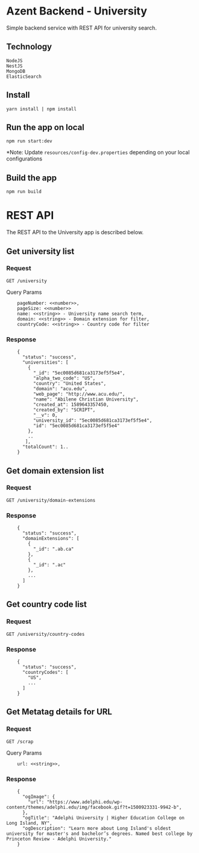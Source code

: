 # Azent Backend - University
Simple backend service with REST API for university search.

## Technology

    NodeJS
    NestJS
    MongoDB
    ElasticSearch
    
## Install

    yarn install | npm install 
    
## Run the app on local

    npm run start:dev
*Note: Update `resources/config-dev.properties` depending on your local configurations

## Build the app

    npm run build

# REST API

The REST API to the University app is described below.

## Get university list

### Request

`GET /university`

Query Params
    
        pageNumber: <<number>>,
        pageSize: <<number>>
        name: <<string>> - University name search term,
        domain: <<string>> - Domain extension for filter,
        countryCode: <<string>> - Country code for filter
    
### Response

        {
          "status": "success",
          "universities": [
            {
              "_id": "5ec0085d681ca3173ef5f5e4",
              "alpha_two_code": "US",
              "country": "United States",
              "domain": "acu.edu",
              "web_page": "http://www.acu.edu/",
              "name": "Abilene Christian University",
              "created_at": 1589643357450,
              "created_by": "SCRIPT",
              "__v": 0,
              "university_id": "5ec0085d681ca3173ef5f5e4",
              "id": "5ec0085d681ca3173ef5f5e4"
            },
            ..
           ],
          "totalCount": 1.. 
        }
        
## Get domain extension list

### Request

`GET /university/domain-extensions`

### Response

        {
          "status": "success",
          "domainExtensions": [
            {
              "_id": ".ab.ca"
            },
            {
              "_id": ".ac"
            },
            ...
          ]
        } 
        
## Get country code list

### Request

`GET /university/country-codes`

### Response

        {
          "status": "success",
          "countryCodes": [
            "US",
            ...
          ]
        }
        
## Get Metatag details for URL

### Request

`GET /scrap`

Query Params

        url: <<string>>,

### Response

        {
          "ogImage": {
            "url": "https://www.adelphi.edu/wp-content/themes/adelphi.edu/img/facebook.gif?t=1500923331-9942-b",
          },
          "ogTitle": "Adelphi University | Higher Education College on Long Island, NY",
          "ogDescription": "Learn more about Long Island's oldest university for master's and bachelor’s degrees. Named best college by Princeton Review - Adelphi University."
        }